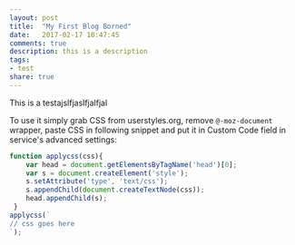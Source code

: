 ```yaml
---
layout: post
title:  "My First Blog Borned"
date:   2017-02-17 10:47:45
comments: true
description: this is a description
tags: 
- test
share: true
---
```


This is a testajslfjaslfjalfjal

To use it simply grab CSS from userstyles.org, remove `@-moz-document` wrapper, paste CSS in following snippet and put it in Custom Code field in service's advanced settings:

```js
function applycss(css){
    var head = document.getElementsByTagName('head')[0];
    var s = document.createElement('style');
    s.setAttribute('type', 'text/css');
    s.appendChild(document.createTextNode(css));
    head.appendChild(s);
 }
applycss(`
// css goes here
`);
```

